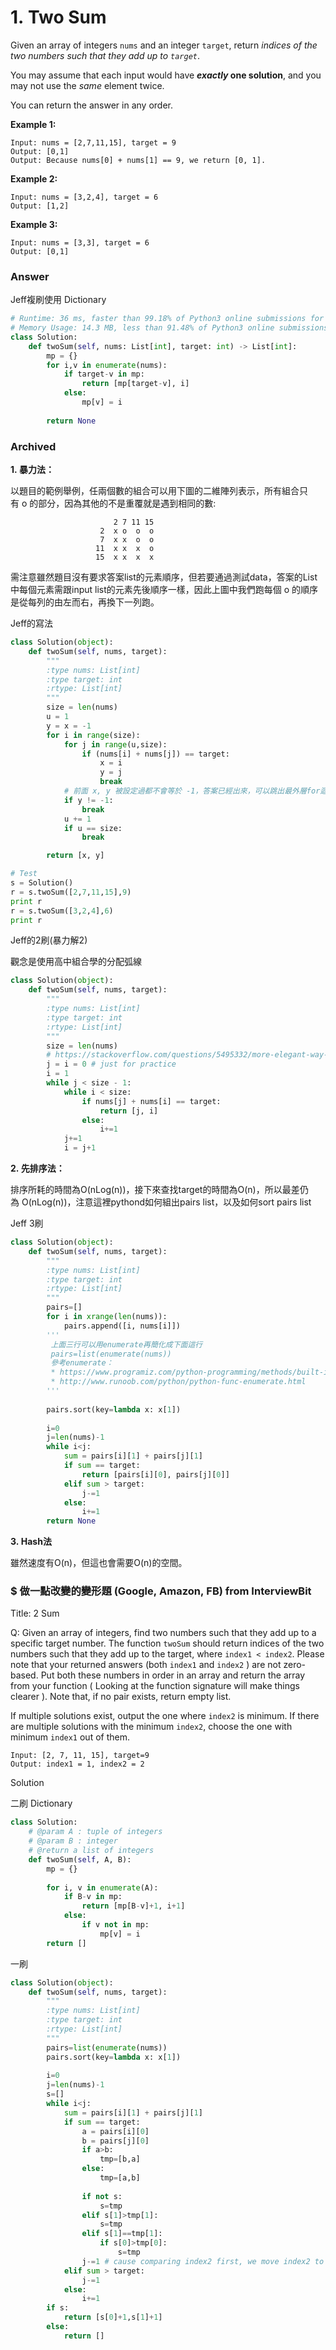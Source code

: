 # 1. Two Sum

Given an array of integers `nums` and an integer `target`, return *indices of the two numbers such that they add up to `target`*.

You may assume that each input would have ***exactly* one solution**, and you may not use the *same* element twice.

You can return the answer in any order.

**Example 1:**

```
Input: nums = [2,7,11,15], target = 9
Output: [0,1]
Output: Because nums[0] + nums[1] == 9, we return [0, 1].
```

**Example 2:**

```
Input: nums = [3,2,4], target = 6
Output: [1,2]
```

**Example 3:**

```
Input: nums = [3,3], target = 6
Output: [0,1]
```

### Answer

Jeff複刷使用 Dictionary

```python
# Runtime: 36 ms, faster than 99.18% of Python3 online submissions for Two Sum.
# Memory Usage: 14.3 MB, less than 91.48% of Python3 online submissions for Two Sum.
class Solution:
    def twoSum(self, nums: List[int], target: int) -> List[int]:
        mp = {}
        for i,v in enumerate(nums):
            if target-v in mp:
                return [mp[target-v], i]
            else:
                mp[v] = i
                
        return None
```

### Archived

**1. 暴力法：**

以題目的範例舉例，任兩個數的組合可以用下圖的二維陣列表示，所有組合只有 o 的部分，因為其他的不是重覆就是遇到相同的數:

```
                       2 7 11 15    
                    2  x o  o  o
                    7  x x  o  o
                   11  x x  x  o
                   15  x x  x  x
```

需注意雖然題目沒有要求答案list的元素順序，但若要通過測試data，答案的List中每個元素需跟input list的元素先後順序一樣，因此上圖中我們跑每個 o 的順序是從每列的由左而右，再換下一列跑。

Jeff的寫法

```python
class Solution(object):
    def twoSum(self, nums, target):
        """
        :type nums: List[int]
        :type target: int
        :rtype: List[int]
        """
        size = len(nums)
        u = 1
        y = x = -1
        for i in range(size):
            for j in range(u,size):
                if (nums[i] + nums[j]) == target:
                    x = i
                    y = j
                    break
            # 前面 x, y 被設定過都不會等於 -1，答案已經出來，可以跳出最外層for迴圈
            if y != -1:
                break
            u += 1
            if u == size:
                break

        return [x, y]

# Test
s = Solution()
r = s.twoSum([2,7,11,15],9)
print r
r = s.twoSum([3,2,4],6)
print r
```

Jeff的2刷(暴力解2)

觀念是使用高中組合學的分配弧線

```python
class Solution(object):
    def twoSum(self, nums, target):
        """
        :type nums: List[int]
        :type target: int
        :rtype: List[int]
        """
        size = len(nums)
        # https://stackoverflow.com/questions/5495332/more-elegant-way-of-declaring-multiple-variables-at-the-same-time
        j = i = 0 # just for practice
        i = 1
        while j < size - 1:
            while i < size:
                if nums[j] + nums[i] == target:
                    return [j, i]
                else:
                    i+=1
            j+=1
            i = j+1
```

**2. 先排序法：**

排序所耗的時間為O(nLog(n))，接下來查找target的時間為O(n)，所以最差仍為 O(nLog(n))，注意這裡pythond如何組出pairs list，以及如何sort pairs list

Jeff 3刷

```python
class Solution(object):
    def twoSum(self, nums, target):
        """
        :type nums: List[int]
        :type target: int
        :rtype: List[int]
        """
        pairs=[]
        for i in xrange(len(nums)):
            pairs.append([i, nums[i]])
        '''
         上面三行可以用enumerate再簡化成下面這行
         pairs=list(enumerate(nums))
         參考enumerate：
         * https://www.programiz.com/python-programming/methods/built-in/enumerate
         * http://www.runoob.com/python/python-func-enumerate.html
        '''
            
        pairs.sort(key=lambda x: x[1])
        
        i=0 
        j=len(nums)-1
        while i<j:
            sum = pairs[i][1] + pairs[j][1]
            if sum == target:
                return [pairs[i][0], pairs[j][0]]
            elif sum > target:
                j-=1
            else:
                i+=1
        return None
```

**3. Hash法**

雖然速度有O(n)，但這也會需要O(n)的空間。

### **$ 做一點改變的變形題 (Google, Amazon, FB) from InterviewBit**

Title: 2 Sum

Q: Given an array of integers, find two numbers such that they add up to a specific target number. The function `twoSum` should return indices of the two numbers such that they add up to the target, where `index1 < index2`. Please note that your returned answers (both `index1` and `index2` ) are not zero-based. Put both these numbers in order in an array and return the array from your function ( Looking at the function signature will make things clearer ). Note that, if no pair exists, return empty list.

If multiple solutions exist, output the one where `index2` is minimum. If there are multiple solutions with the minimum `index2`, choose the one with minimum `index1` out of them.

```
Input: [2, 7, 11, 15], target=9
Output: index1 = 1, index2 = 2
```

Solution

二刷 Dictionary
```python
class Solution:
	# @param A : tuple of integers
	# @param B : integer
	# @return a list of integers
	def twoSum(self, A, B):
        mp = {}
        
        for i, v in enumerate(A):
            if B-v in mp:
                return [mp[B-v]+1, i+1]
            else:
                if v not in mp:
                    mp[v] = i
        return []
```


一刷
```python
class Solution(object):
    def twoSum(self, nums, target):
        """
        :type nums: List[int]
        :type target: int
        :rtype: List[int]
        """  
        pairs=list(enumerate(nums))
        pairs.sort(key=lambda x: x[1])
        
        i=0 
        j=len(nums)-1
        s=[]
        while i<j:
            sum = pairs[i][1] + pairs[j][1]
            if sum == target:
                a = pairs[i][0]
                b = pairs[j][0]
                if a>b:
                    tmp=[b,a]
                else:
                    tmp=[a,b]
                
                if not s:
                    s=tmp
                elif s[1]>tmp[1]:
                    s=tmp
                elif s[1]==tmp[1]:
                    if s[0]>tmp[0]:
                        s=tmp
                j-=1 # cause comparing index2 first, we move index2 to less for better result
            elif sum > target:
                j-=1
            else:
                i+=1
        if s:
            return [s[0]+1,s[1]+1]
        else:
            return []
```